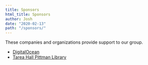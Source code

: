 ```yaml
---
title: Sponsors
html_title: Sponsors
author: Josh
date: "2020-02-13"
path: "/sponsors/"
---
```


These companies and organizations provide support to our group.

- [DigitalOcean](/sponsor/digital-ocean/)
- [Tarea Hall Pittman Library](/sponsor/thp-library/)
